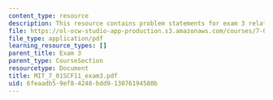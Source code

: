 ```yaml
---
content_type: resource
description: This resource contains problem statements for exam 3 related to genetics.
file: https://ol-ocw-studio-app-production.s3.amazonaws.com/courses/7-01sc-fundamentals-of-biology-fall-2011/6feaadb59ef84248bdd913076194580b_MIT_7_01SCF11_exam3.pdf
file_type: application/pdf
learning_resource_types: []
parent_title: Exam 3
parent_type: CourseSection
resourcetype: Document
title: MIT_7_01SCF11_exam3.pdf
uid: 6feaadb5-9ef8-4248-bdd9-13076194580b
---
```

